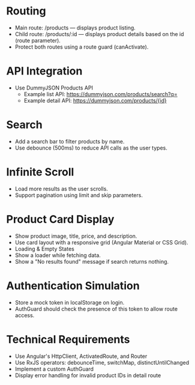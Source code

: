  # Routing
 - Main route: /products — displays product listing.
 - Child route: /products/:id — displays product details based on the id (route parameter).
 - Protect both routes using a route guard (canActivate).
 #  API Integration
 - Use DummyJSON Products API
	- Example list API: https://dummyjson.com/products/search?q=
	- Example detail API: https://dummyjson.com/products/{id}
 # Search
 - Add a search bar to filter products by name.
 - Use debounce (500ms) to reduce API calls as the user types.
 # Infinite Scroll
 - Load more results as the user scrolls.
 - Support pagination using limit and skip parameters.
 # Product Card Display
 - Show product image, title, price, and description.
 - Use card layout with a responsive grid (Angular Material or CSS Grid).
 -  Loading & Empty States
 - Show a loader while fetching data.
 - Show a "No results found" message if search returns nothing.
 # Authentication Simulation
 - Store a mock token in localStorage on login.
 - AuthGuard should check the presence of this token to allow route access.
# Technical Requirements
 - Use Angular's HttpClient, ActivatedRoute, and Router
 - Use RxJS operators: debounceTime, switchMap, distinctUntilChanged
 - Implement a custom AuthGuard
 - Display error handling for invalid product IDs in detail route
